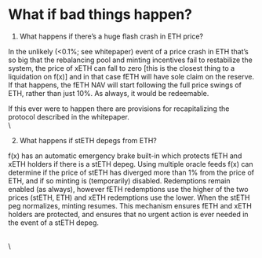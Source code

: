 # What if bad things happen?

1. What happens if there’s a huge flash crash in ETH price? &#x20;

In the unlikely (<0.1%; see whitepaper) event of a price crash in ETH that’s so big that the rebalancing pool and minting incentives fail to restabilize the system, the price of xETH can fall to zero \[this is the closest thing to a liquidation on f(x)] and in that case fETH will have sole claim on the reserve. If that happens, the fETH NAV will start following the full price swings of ETH, rather than just 10%.  As always, it would be redeemable.

If this ever were to happen there are provisions for recapitalizing the protocol described in the whitepaper.\
\


2. What happens if stETH depegs from ETH?

f(x) has an automatic emergency brake built-in which protects fETH and xETH holders if there is a stETH depeg.  Using multiple oracle feeds f(x) can determine if the price of stETH has diverged more than 1% from the price of ETH, and if so minting is (temporarily) disabled.  Redemptions remain enabled (as always), however fETH redemptions use the higher of the two prices (stETH, ETH) and xETH redemptions use the lower.  When the stETH peg normalizes, minting resumes.  This mechanism ensures fETH and xETH holders are protected, and ensures that no urgent action is ever needed in the event of a stETH depeg.

\
\
